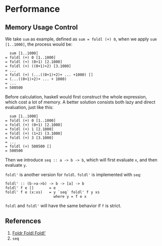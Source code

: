 # Performance

## Memory Usage Control

We take `sum` as example, defined as `sum = foldl (+) 0`, when we apply `sum [1..1000]`, the process would be:

```{math}
  sum [1..1000]
= foldl (+) 0 [1..1000]
= foldl (+) (0+1) [2.1000]
= foldl (+) ((0+1)+2) [3.1000]
= ...
= foldl (+) (...((0+1)+2)+ ... +1000) []
= (...((0+1)+2)+ ... + 1000)
= ...
= 500500
```

Before calculation, haskell would first construct the whole expression, which cost a lot of memory.  A better solution consists both lazy and direct evaluation, just like this:

```{math}
  sum [1..1000]
= foldl (+) 0 [1..1000]
= foldl (+) (0+1) [2.1000]
= foldl (+) 1 [2.1000]
= foldl (+) (1+2) [3.1000]
= foldl (+) 3 [3.1000]
= ...
= foldl (+) 500500 []
= 500500
```

Then we introduce `seq :: a -> b -> b`, which will first evaluate `x`, and then evaluate `y`.

`foldl'` is another version for `foldl`.  `foldl'` is implemented with `seq`:

```{haskell}
foldl' :: (b->a->b) -> b -> [a] -> b
foldl' f e []       = e
foldl' f e (x:xs)   = y `seq` foldl' f y xs
                      where y = f e x
```

`foldl` and `foldl'` will have the same behavior if `f` is strict.

## References

1. [Foldr Foldl Foldl'](https://wiki.haskell.org/Foldr_Foldl_Foldl')
2. `seq`
